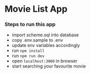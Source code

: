 # Movie List App

### Steps to run this app

- import scheme.sql into database
- copy .env.sample to .env
- update env variables accordingly
- run `npm install`
- run `npm run dev`
- open `localhost:3000` in browser
- start searching your favourite movie
